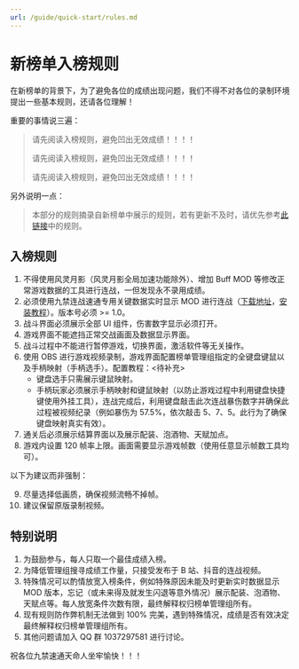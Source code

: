 ```yaml
---
url: /guide/quick-start/rules.md
---
```

# 新榜单入榜规则

在新榜单的背景下，为了避免各位的成绩出现问题，我们不得不对各位的录制环境提出一些基本规则，还请各位理解！

重要的事情说三遍：

> 请先阅读入榜规则，避免凹出无效成绩！！！！
>
> 请先阅读入榜规则，避免凹出无效成绩！！！！
>
> 请先阅读入榜规则，避免凹出无效成绩！！！！

另外说明一点：

> 本部分的规则摘录自新榜单中展示的规则，若有更新不及时，请优先参考[此链接](https://docs.qq.com/sheet/DTUhETnNCQ0RoRm9v?tab=1ts630)中的规则。

## 入榜规则

1. 不得使用风灵月影（风灵月影全局加速功能除外）、增加 Buff MOD 等修改正常游戏数据的工具进行连战，一但发现永不录用成绩。
2. 必须使用九禁连战速通专用关键数据实时显示 MOD 进行连战（[下载地址](https://b1.davidingplus.cn/guide/release.html#showinfo)，[安装教程](https://b1.davidingplus.cn/guide/install.html)）。版本号必须 >= 1.0。
3. 战斗界面必须展示全部 UI 组件，伤害数字显示必须打开。
4. 游戏界面不能遮挡正常交战画面及数据显示界面。
5. 战斗过程中不能进行暂停游戏，切换界面，激活软件等无关操作。
6. 使用 OBS 进行游戏视频录制，游戏界面配置榜单管理组指定的全键盘键鼠以及手柄映射（手柄选手）。配置教程：<待补充>
   * 键盘选手只需展示键鼠映射。
   * 手柄玩家必须展示手柄映射和键鼠映射（以防止游戏过程中利用键盘快捷键使用外挂工具），连战完成后，利用键盘敲击此次连战暴伤数字并确保此过程被视频纪录（例如暴伤为 57.5%，依次敲击 5、7、5。此行为了确保键盘映射真实有效）。
7. 通关后必须展示结算界面以及展示配装、泡酒物、天赋加点。
8. 游戏内设置 120 帧率上限。画面需要显示游戏帧数（使用任意显示帧数工具均可）。

以下为建议而非强制：

9. 尽量选择低画质，确保视频流畅不掉帧。
10. 建议保留原版录制视频。

## 特别说明

1. 为鼓励参与，每人只取一个最佳成绩入榜。
2. 为降低管理组搜寻成绩工作量，只接受发布于 B 站、抖音的连战视频。
3. 特殊情况可以酌情放宽入榜条件，例如特殊原因未能及时更新实时数据显示 MOD 版本，忘记（或未来得及就发生闪退等意外情况）展示配装、泡酒物、天赋点等。每人放宽条件次数有限，最终解释权归榜单管理组所有。
4. 现有规则防作弊机制无法做到 100% 完美，遇到特殊情况，成绩是否有效决定最终解释权归榜单管理组所有。
5. 其他问题请加入 QQ 群 1037297581 进行讨论。

祝各位九禁速通天命人坐牢愉快！！！
